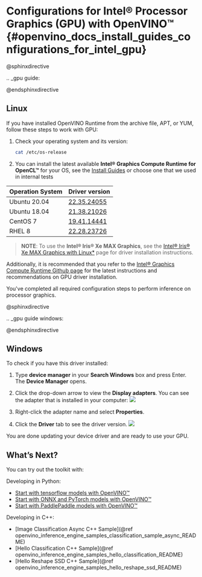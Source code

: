 # Configurations for Intel® Processor Graphics (GPU) with OpenVINO™ {#openvino_docs_install_guides_configurations_for_intel_gpu}


@sphinxdirective

.. _gpu guide:

@endsphinxdirective



## Linux

If you have installed OpenVINO Runtime from the archive file, APT, or YUM, follow these steps to work with GPU:

1. Check your operating system and its version: 
   ```sh 
   cat /etc/os-release
   ```

2. You can install the latest available **Intel® Graphics Compute Runtime for OpenCL™** for your OS, see the [Install Guides](https://dgpu-docs.intel.com/installation-guides/index.html) or choose one that we used in internal tests

Operation System | Driver version
--- |-------------------------
Ubuntu 20.04 | [22.35.24055](https://github.com/intel/compute-runtime/releases/tag/22.28.23726)  
Ubuntu 18.04 | [21.38.21026](https://github.com/intel/compute-runtime/releases/tag/22.28.23726)  
CentOS 7 | [19.41.14441](https://github.com/intel/compute-runtime/releases/tag/22.28.23726)  
RHEL 8 | [22.28.23726](https://github.com/intel/compute-runtime/releases/tag/22.28.23726)                     

> **NOTE**: To use the **Intel® Iris® Xe MAX Graphics**, see the [Intel® Iris® Xe MAX Graphics with Linux*](https://dgpu-docs.intel.com/devices/iris-xe-max-graphics/index.html) page for driver installation instructions.

Additionally, it is recommended that you refer to the [Intel® Graphics Compute Runtime Github page](https://github.com/intel/compute-runtime/) for the latest instructions and recommendations on GPU driver installation.

You've completed all required configuration steps to perform inference on processor graphics.

@sphinxdirective

.. _gpu guide windows:

@endsphinxdirective

## Windows

To check if you have this driver installed:

1. Type **device manager** in your **Search Windows** box and press Enter. The **Device Manager** opens.

2. Click the drop-down arrow to view the **Display adapters**. You can see the adapter that is installed in your computer:
   ![](../img/DeviceManager.PNG)

3. Right-click the adapter name and select **Properties**.

4. Click the **Driver** tab to see the driver version. 
   ![](../img/DeviceDriverVersion.PNG)

You are done updating your device driver and are ready to use your GPU.
## What’s Next?

You can try out the toolkit with:

Developing in Python:
   * [Start with tensorflow models with OpenVINO™](https://docs.openvino.ai/latest/notebooks/101-tensorflow-to-openvino-with-output.html)
   * [Start with ONNX and PyTorch models with OpenVINO™](https://docs.openvino.ai/latest/notebooks/102-pytorch-onnx-to-openvino-with-output.html)
   * [Start with PaddlePaddle models with OpenVINO™](https://docs.openvino.ai/latest/notebooks/103-paddle-onnx-to-openvino-classification-with-output.html)

Developing in C++:
   * [Image Classification Async C++ Sample](@ref openvino_inference_engine_samples_classification_sample_async_README)
   * [Hello Classification C++ Sample](@ref openvino_inference_engine_samples_hello_classification_README)
   * [Hello Reshape SSD C++ Sample](@ref openvino_inference_engine_samples_hello_reshape_ssd_README)

